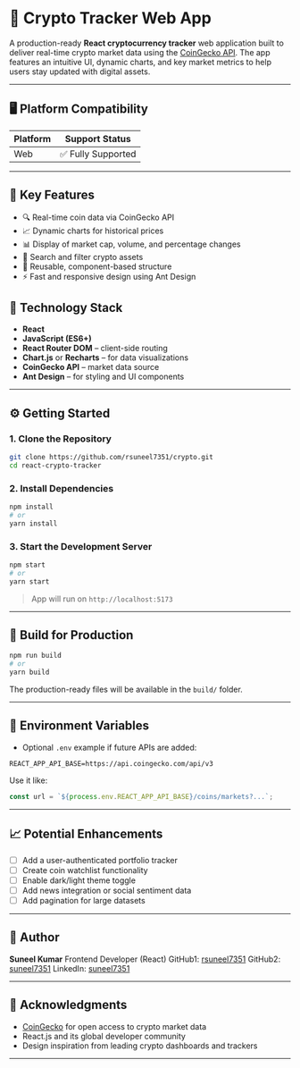 
# 💸 Crypto Tracker Web App

A production-ready **React cryptocurrency tracker** web application built to deliver real-time crypto market data using the [CoinGecko API](https://www.coingecko.com/en/api). The app features an intuitive UI, dynamic charts, and key market metrics to help users stay updated with digital assets.

---

## 🖥️ Platform Compatibility

| Platform | Support Status     |
|----------|--------------------|
| Web      | ✅ Fully Supported |

---

## 🚀 Key Features

- 🔍 Real-time coin data via CoinGecko API  
- 📈 Dynamic charts for historical prices  
- 📊 Display of market cap, volume, and percentage changes  
- 🔎 Search and filter crypto assets  
- 🧩 Reusable, component-based structure  
- ⚡ Fast and responsive design using Ant Design


## 🧰 Technology Stack

- **React**  
- **JavaScript (ES6+)**  
- **React Router DOM** – client-side routing  
- **Chart.js** or **Recharts** – for data visualizations  
- **CoinGecko API** – market data source  
- **Ant Design** – for styling and UI components

---

## ⚙️ Getting Started

### 1. Clone the Repository

```bash
git clone https://github.com/rsuneel7351/crypto.git
cd react-crypto-tracker
````

### 2. Install Dependencies

```bash
npm install
# or
yarn install
```

### 3. Start the Development Server

```bash
npm start
# or
yarn start
```

> App will run on `http://localhost:5173`

---

## 🚀 Build for Production

```bash
npm run build
# or
yarn build
```

The production-ready files will be available in the `build/` folder.

---

## 🔐 Environment Variables

* Optional `.env` example if future APIs are added:

```
REACT_APP_API_BASE=https://api.coingecko.com/api/v3
```

Use it like:

```js
const url = `${process.env.REACT_APP_API_BASE}/coins/markets?...`;
```

---

## 📈 Potential Enhancements

* [ ] Add a user-authenticated portfolio tracker
* [ ] Create coin watchlist functionality
* [ ] Enable dark/light theme toggle
* [ ] Add news integration or social sentiment data
* [ ] Add pagination for large datasets

---

## 👤 Author

**Suneel Kumar**
Frontend Developer (React)
GitHub1: [rsuneel7351](https://github.com/rsuneel7351)
GitHub2: [suneel7351](https://github.com/suneel7351)
LinkedIn: [suneel7351](https://www.linkedin.com/in/suneel7351/)

---

## 📢 Acknowledgments

* [CoinGecko](https://coingecko.com) for open access to crypto market data
* React.js and its global developer community
* Design inspiration from leading crypto dashboards and trackers

---

